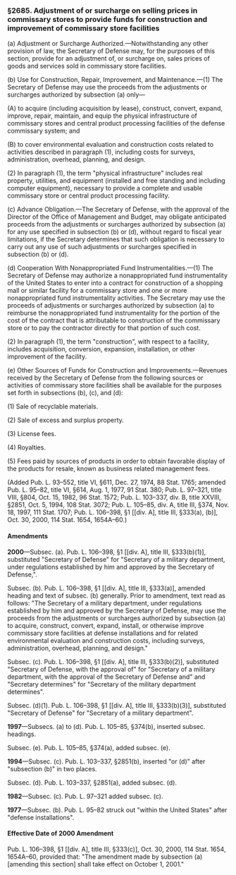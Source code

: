 ### §2685. Adjustment of or surcharge on selling prices in commissary stores to provide funds for construction and improvement of commissary store facilities ###

(a) Adjustment or Surcharge Authorized.—Notwithstanding any other provision of law, the Secretary of Defense may, for the purposes of this section, provide for an adjustment of, or surcharge on, sales prices of goods and services sold in commissary store facilities.

(b) Use for Construction, Repair, Improvement, and Maintenance.—(1) The Secretary of Defense may use the proceeds from the adjustments or surcharges authorized by subsection (a) only—

(A) to acquire (including acquisition by lease), construct, convert, expand, improve, repair, maintain, and equip the physical infrastructure of commissary stores and central product processing facilities of the defense commissary system; and

(B) to cover environmental evaluation and construction costs related to activities described in paragraph (1), including costs for surveys, administration, overhead, planning, and design.

(2) In paragraph (1), the term "physical infrastructure" includes real property, utilities, and equipment (installed and free standing and including computer equipment), necessary to provide a complete and usable commissary store or central product processing facility.

(c) Advance Obligation.—The Secretary of Defense, with the approval of the Director of the Office of Management and Budget, may obligate anticipated proceeds from the adjustments or surcharges authorized by subsection (a) for any use specified in subsection (b) or (d), without regard to fiscal year limitations, if the Secretary determines that such obligation is necessary to carry out any use of such adjustments or surcharges specified in subsection (b) or (d).

(d) Cooperation With Nonappropriated Fund Instrumentalities.—(1) The Secretary of Defense may authorize a nonappropriated fund instrumentality of the United States to enter into a contract for construction of a shopping mall or similar facility for a commissary store and one or more nonappropriated fund instrumentality activities. The Secretary may use the proceeds of adjustments or surcharges authorized by subsection (a) to reimburse the nonappropriated fund instrumentality for the portion of the cost of the contract that is attributable to construction of the commissary store or to pay the contractor directly for that portion of such cost.

(2) In paragraph (1), the term "construction", with respect to a facility, includes acquisition, conversion, expansion, installation, or other improvement of the facility.

(e) Other Sources of Funds for Construction and Improvements.—Revenues received by the Secretary of Defense from the following sources or activities of commissary store facilities shall be available for the purposes set forth in subsections (b), (c), and (d):

(1) Sale of recyclable materials.

(2) Sale of excess and surplus property.

(3) License fees.

(4) Royalties.

(5) Fees paid by sources of products in order to obtain favorable display of the products for resale, known as business related management fees.

(Added Pub. L. 93–552, title VI, §611, Dec. 27, 1974, 88 Stat. 1765; amended Pub. L. 95–82, title VI, §614, Aug. 1, 1977, 91 Stat. 380; Pub. L. 97–321, title VIII, §804, Oct. 15, 1982, 96 Stat. 1572; Pub. L. 103–337, div. B, title XXVIII, §2851, Oct. 5, 1994, 108 Stat. 3072; Pub. L. 105–85, div. A, title III, §374, Nov. 18, 1997, 111 Stat. 1707; Pub. L. 106–398, §1 [[div. A], title III, §333(a), (b)], Oct. 30, 2000, 114 Stat. 1654, 1654A–60.)

#### Amendments ####

**2000**—Subsec. (a). Pub. L. 106–398, §1 [[div. A], title III, §333(b)(1)], substituted "Secretary of Defense" for "Secretary of a military department, under regulations established by him and approved by the Secretary of Defense,".

Subsec. (b). Pub. L. 106–398, §1 [[div. A], title III, §333(a)], amended heading and text of subsec. (b) generally. Prior to amendment, text read as follows: "The Secretary of a military department, under regulations established by him and approved by the Secretary of Defense, may use the proceeds from the adjustments or surcharges authorized by subsection (a) to acquire, construct, convert, expand, install, or otherwise improve commissary store facilities at defense installations and for related environmental evaluation and construction costs, including surveys, administration, overhead, planning, and design."

Subsec. (c). Pub. L. 106–398, §1 [[div. A], title III, §333(b)(2)], substituted "Secretary of Defense, with the approval of" for "Secretary of a military department, with the approval of the Secretary of Defense and" and "Secretary determines" for "Secretary of the military department determines".

Subsec. (d)(1). Pub. L. 106–398, §1 [[div. A], title III, §333(b)(3)], substituted "Secretary of Defense" for "Secretary of a military department".

**1997**—Subsecs. (a) to (d). Pub. L. 105–85, §374(b), inserted subsec. headings.

Subsec. (e). Pub. L. 105–85, §374(a), added subsec. (e).

**1994**—Subsec. (c). Pub. L. 103–337, §2851(b), inserted "or (d)" after "subsection (b)" in two places.

Subsec. (d). Pub. L. 103–337, §2851(a), added subsec. (d).

**1982**—Subsec. (c). Pub. L. 97–321 added subsec. (c).

**1977**—Subsec. (b). Pub. L. 95–82 struck out "within the United States" after "defense installations".

#### Effective Date of 2000 Amendment ####

Pub. L. 106–398, §1 [[div. A], title III, §333(c)], Oct. 30, 2000, 114 Stat. 1654, 1654A–60, provided that: "The amendment made by subsection (a) [amending this section] shall take effect on October 1, 2001."